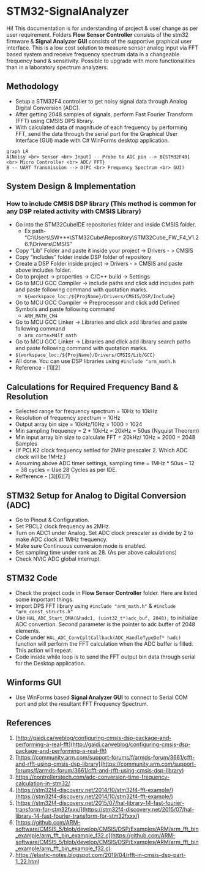 # STM32-SignalAnalyzer

Hi! This documentation is for understanding of project & use/ change as per user requirement. Folders **Flow Sensor Controller** consists of the stm32 firmware & **Signal Analyzer GUI** consists of the supportive graphical user interface.
This is a low cost solution to measure sensor analog input via FFT based system and receive frequency spectrum data in a changeable frequency band & sensitivity.
Possible to upgrade with more functionalities than in a laboratory spectrum analyzers.

## Methodology

- Setup a STM32F4 controller to get noisy signal data through Analog Digital Conversion (ADC).
- After getting 2048 samples of signals, perform Fast Fourier Transform (FFT) using CMSIS DPS library.
- With calculated data of magnitude of each frequency by performing FFT, send the data through the serial port for the Graphical User Interface (GUI) made with C# WinForms desktop application.

```mermaid
graph LR
A[Noisy <br> Sensor <br> Input] -- Probe to ADC pin --> B{STM32F401 <br> Micro Controller <br> ADC/ FFT}
B -- UART Transmission --> D(PC <br> Frequency Spectrum <br> GUI)

```

## System Design & Implementation

### How to include CMSIS DSP library (This method is common for any DSP related activity with CMSIS Library)
- Go into the STM32CubeIDE repositories folder and inside CMSIS folder.
	- Ex path- “C:\Users\SW***\STM32Cube\Repository\STM32Cube_FW_F4_V1.26.1\Drivers\CMSIS”
- Copy “Lib” Folder and paste it inside your project -> Drivers - > CMSIS
- Copy “includes” folder inside DSP folder of repository
- Create a DSP Folder inside project -> Drivers - > CMSIS and paste above includes folder.
- Go to project -> properties -> C/C++ build -> Settings
- Go to MCU GCC Compiler -> include paths and click add includes path and paste following command with quotation marks.
	- `${workspace_loc:/${ProjName}/Drivers/CMSIS/DSP/Include}`
- Go to MCU GCC Compiler -> Preprocessor and click add Defined Symbols and paste following command
	- `ARM_MATH_CM4`
- Go to MCU GCC Linker -> Libraries and click add libraries and paste following command
	- `arm_cortexM4lf_math`
- Go to MCU GCC Linker -> Libraries and click add library search paths and paste following command with quotation marks.
- `${workspace_loc:/${ProjName}/Drivers/CMSIS/Lib/GCC}`
- All done. You can use DSP libraries using `#include "arm_math.h` 
- Reference - [1][2]

## Calculations for Required Frequency Band & Resolution

- Selected range for frequency spectrum = 10Hz to 10kHz
- Resolution of frequency spectrum = 10Hz
- Output array bin size = 10kHz/10Hz = 1000 = 1024
- Min sampling frequency = 2 * 10kHz = 20kHz = 50us (Nyquist Theorem)
- Min input array bin size to calculate FFT = 20kHz/ 10Hz = 2000 = 2048 Samples
- (If PCLK2 clock frequency settled for 2MHz prescaler 2. Which ADC clock will be 1MHz.)
- Assuming above ADC timer settings, sampling time = 1MHz * 50us – 12 = 38 cycles = Use 28 Cycles as per IDE. 
- Refference - [3][6][7]

## STM32 Setup for Analog to Digital Conversion (ADC)

- Go to Pinout & Configuration.
- Set PBCL2 clock frequency as 2MHz.
- Turn on ADC1 under Analog. Set ADC clock prescaler as divide by 2 to make ADC clock at 1MHz frequency.
- Make sure Continuous conversion mode is enabled.
- Set sampling time under rank as 28. (As per above calculations)
- Check NVIC ADC global interrupt.

## STM32 Code

- Check the project code in **Flow Sensor Controller** folder. Here are listed some important things.
- Import DPS FFT library using `#include "arm_math.h"` & `#include "arm_const_structs.h"`
- Use `HAL_ADC_Start_DMA(&hadc1, (uint32_t*)adc_buf, 2048);` to initialize ADC convertion. Second parameter is the pointer to adc buffer of 2048 elements.
- Code under `HAL_ADC_ConvCpltCallback(ADC_HandleTypeDef* hadc)` function will perform the FFT calculation when the ADC buffer is filled. This action will repeat.
- Code inside while loop is to send the FFT output bin data through serial for the Desktop application.

## Winforms GUI

- Use WinForms based **Signal Analyzer GUI** to connect to Serial COM port and plot the resultant FFT Frequency Spectrum.

## References

 1. [http://gaidi.ca/weblog/configuring-cmsis-dsp-package-and-performing-a-real-fft](http://gaidi.ca/weblog/configuring-cmsis-dsp-package-and-performing-a-real-fft)
 2. [https://community.arm.com/support-forums/f/armds-forum/3661/cfft-and-rfft-using-cmsis-dsp-library](https://community.arm.com/support-forums/f/armds-forum/3661/cfft-and-rfft-using-cmsis-dsp-library)
 3. https://controllerstech.com/adc-conversion-time-frequency-calculation-in-stm32/
 4. [https://stm32f4-discovery.net/2014/10/stm32f4-fft-example/](https://stm32f4-discovery.net/2014/10/stm32f4-fft-example/)
 5. [https://stm32f4-discovery.net/2015/07/hal-library-14-fast-fourier-transform-for-stm32fxxx/](https://stm32f4-discovery.net/2015/07/hal-library-14-fast-fourier-transform-for-stm32fxxx/)
 6. [https://github.com/ARM-software/CMSIS_5/blob/develop/CMSIS/DSP/Examples/ARM/arm_fft_bin_example/arm_fft_bin_example_f32.c](https://github.com/ARM-software/CMSIS_5/blob/develop/CMSIS/DSP/Examples/ARM/arm_fft_bin_example/arm_fft_bin_example_f32.c)
 7. https://elastic-notes.blogspot.com/2019/04/rfft-in-cmsis-dsp-part-1_22.html
